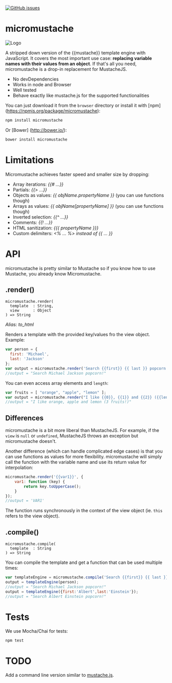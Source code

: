 [![GitHub issues](https://img.shields.io/github/issues/userpixel/micromustache.svg?style=flat-square)](https://github.com/userpixel/micromustache/issues)


# micromustache

![Logo](https://raw.github.com/hanifbbz/micromustache/master/logo/micromustache-logo-300.png)

A stripped down version of the {{mustache}} template engine with JavaScript.
It covers the most important use case: **replacing variable names with their values from an object**. If that's all you need, micromustache is a drop-in replacement for MustacheJS.

* No devDependencies
* Works in node and Browser
* Well tested
* Behave exactly like mustache.js for the supported functionalities

You can just download it from the `browser` directory or install it with [npm] (https://npmjs.org/package/micromustache):

```bash
npm install micromustache
```

Or [Bower] (http://bower.io/):

````bash
bower install micromustache
````

# Limitations

Micromustache achieves faster speed and smaller size by dropping:

* Array iterations: *{{# ...}}*
* Partials: *{{> ...}}*
* Objects as values: *{{ objName.propertyName }}* (you can use functions though)
* Arrays as values: *{{ objName[propertyName] }}* (you can use functions though)
* Inverted selection: *{{^ ...}}*
* Comments: *{{! ...}}*
* HTML sanitization: *{{{ propertyName }}}*
* Custom delimiters: *<% ... %> instead of {{ ... }}*

# API

micromustache is pretty similar to Mustache so if you know how to use Mustache, you already know Micromustache.

## .render()
```
micromustache.render(
  template  : String,
  view      : Object
) => String
```

*Alias: to_html*

Renders a template with the provided key/values fro the view object. Example:

````js
var person = {
  first: 'Michael',
  last: 'Jackson'
};
var output = micromustache.render('Search {{first}} {{ last }} popcorn!', person);
//output = "Search Michael Jackson popcorn!"
````

You can even access array elements and `length`:

```js
var fruits = [ "orange", "apple", "lemon" ];
var output = micromustache.render("I like {{0}}, {{1}} and {{2}} ({{length}} fruits!)", fruits);
//output = "I like orange, apple and lemon (3 fruits!)"
```

## Differences

micromustache is a bit more liberal than MustacheJS. For example, if the `view` is `null` or `undefined`, MustacheJS throws an exception but micromustache doesn't.

Another difference (which can handle complicated edge cases) is that you can use functions as values for more flexibility. micromustache will simply call the function with the variable name and use its return value for interpolation:

````js
micromustache.render('{{var1}}', {
    var1: function (key) {
        return key.toUpperCase();
    }
});
//output = 'VAR1'
````

The function runs synchronously in the context of the view object (ie. `this` refers to the view object).

## .compile()

```
micromustache.compile(
  template  : String
) => String
```

You can compile the template and get a function that can be used multiple times:

```js
var templateEngine = micromustache.compile('Search {{first}} {{ last }} popcorn!');
output = templateEngine(person);
//output = "Search Michael Jackson popcorn!"
output = templateEngine({first:'Albert',last:'Einstein'});
//output = "Search Albert Einstein popcorn!"
```

# Tests

We use Mocha/Chai for tests:

```
npm test
```

# TODO

Add a command line version similar to
[mustache.js](https://github.com/janl/mustache.js/blob/master/bin/mustache).
